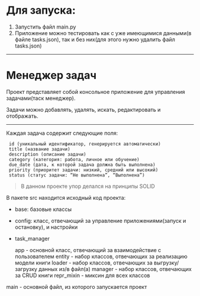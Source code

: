 # Для запуска:

1. Запустить файл main.py
2. Приложение можно тестировать как с уже имеющимися данными(в файле tasks.json), так и без них(для этого нужно удалить
   файл tasks.json)

-----------------------------------------------------------

# Менеджер задач

Проект представляет собой консольное приложение для управления задачами(таск менеджер).

Задачи можно добавлять, удалять, искать, редактировать и отображать.

----------------------------------------------------------
Каждая задача содержит следующие поля:

```
 id (уникальный идентификатор, генерируется автоматически) 
 title (название задачи)
 description (описание задачи)
 category (категория: работа, личное или обучение)
 due_date (дата, к которой задача должна быть выполнена)
 priority (приоритет задачи: низкий, средний или высокий)
 status (статус задачи: “Не выполнена”, “Выполнена”)
```

> В данном проекте упор делался на принципы SOLID

В пакете src находится исходный код проекта:

- base: базовые классы
- config: класс, отвечающий за управление приложениями(запуск и остановку), и настройки
- task_manager


    app - основной класс, отвечающий за взаимодействие с пользователем
    entity - набор классов, отвечающих за реализацию модели книги
    loader - набор классов, отвечающих за выгрузку/загрузку данных из/в файл(а)
    manager - набор классов, отвечающих за CRUD книги
    repr_mixin - миксин для всех классов

main - основной файл, из которого запускается проект